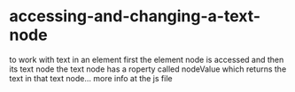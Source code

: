 # accessing-and-changing-a-text-node

to work with text in an element first the element node is accessed and then its text node
the text node has a roperty called nodeValue which returns the text in that text node... more info at the js file
